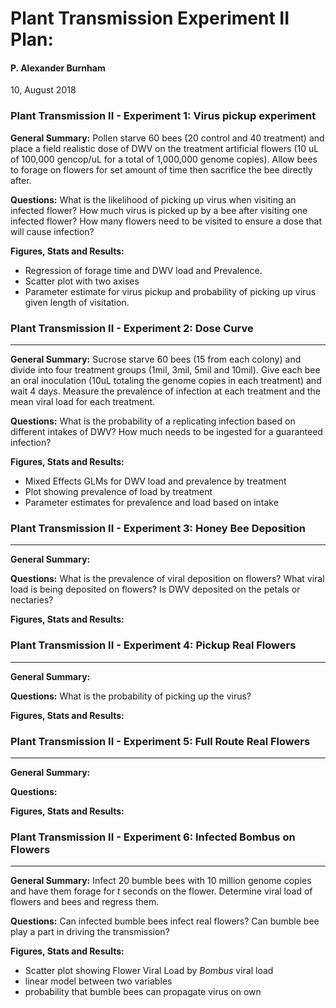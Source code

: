 # Plant Transmission Experiment II Plan:

#### P. Alexander Burnham

10, August 2018



### Plant Transmission II - Experiment 1: Virus pickup experiment

**General Summary:** Pollen starve 60 bees (20 control and 40 treatment) and place a field realistic dose of DWV on the treatment artificial flowers (10 uL of 100,000 gencop/uL for a total of 1,000,000 genome copies). Allow bees to forage on flowers for set amount of time then sacrifice the bee directly after. 

**Questions:** What is the likelihood of picking up virus when visiting an infected flower? How much virus is picked up by a bee after visiting one infected flower? How many flowers need to be visited to ensure a dose that will cause infection?

**Figures, Stats and Results:** 

* Regression of forage time and DWV load and Prevalence. 
* Scatter plot with two axises 
* Parameter estimate for virus pickup and probability of picking up virus given length of visitation. 



### Plant Transmission II - Experiment 2: Dose Curve

****

**General Summary:** Sucrose starve 60 bees (15 from each colony) and divide into four treatment groups (1mil, 3mil, 5mil and 10mil). Give each bee an oral inoculation (10uL totaling the genome copies in each treatment) and wait 4 days. Measure the prevalence of infection at each treatment and the mean viral load for each treatment. 

**Questions:** What is the probability of a replicating infection based on different intakes of DWV? How much needs to be ingested for a guaranteed infection? 

**Figures, Stats and Results:**

* Mixed Effects GLMs for DWV load and prevalence by treatment 
* Plot showing prevalence of load by treatment 
* Parameter estimates for prevalence and load based on intake



### Plant Transmission II - Experiment 3: Honey Bee Deposition  

------

**General Summary:** 

**Questions:** What is the prevalence of viral deposition on flowers? What viral load is being deposited on flowers? Is DWV deposited on the petals or nectaries?

**Figures, Stats and Results:**



### Plant Transmission II - Experiment 4: Pickup Real Flowers 

------

**General Summary:** 

**Questions:** What is the probability of picking up the virus?

**Figures, Stats and Results:**



### Plant Transmission II - Experiment 5: Full Route Real Flowers 

------

**General Summary:** 

**Questions:** 

**Figures, Stats and Results:**



### Plant Transmission II - Experiment 6: Infected Bombus on Flowers 

------

**General Summary:** Infect 20 bumble bees with 10 million genome copies and have them forage for *t* seconds on the flower. Determine viral load of flowers and bees and regress them.

**Questions:** Can infected bumble bees infect real flowers? Can bumble bee play a part in driving the transmission?

**Figures, Stats and Results:** 

* Scatter plot showing Flower Viral Load by *Bombus* viral load
* linear model between two variables
* probability that bumble bees can propagate virus on own